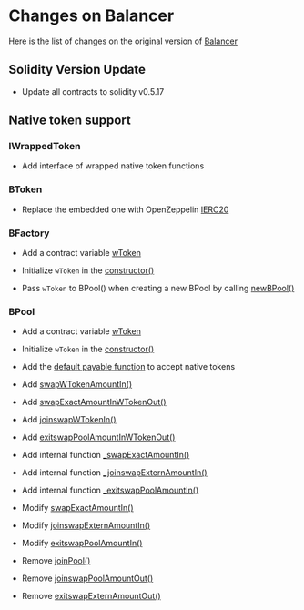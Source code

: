 # Changes on Balancer

Here is the list of changes on the original version of [Balancer](https://github.com/balancer-labs/balancer-core)

## Solidity Version Update

-   Update all contracts to solidity v0.5.17

## Native token support

### IWrappedToken

-   Add interface of wrapped native token functions

### BToken

-   Replace the embedded one with OpenZeppelin [IERC20](https://github.com/symblox/symblox-yield-farming/blob/76c40ceaac74f951acda2066ca6abfe71bde34cd/contracts/balancer/BToken.sol#L16)

### BFactory

-   Add a contract variable [wToken](https://github.com/symblox/symblox-yield-farming/blob/76c40ceaac74f951acda2066ca6abfe71bde34cd/contracts/balancer/BFactory.sol#L28)

-   Initialize `wToken` in the [constructor()](https://github.com/symblox/symblox-yield-farming/blob/76c40ceaac74f951acda2066ca6abfe71bde34cd/contracts/balancer/BFactory.sol#L32)

-   Pass `wToken` to BPool() when creating a new BPool by calling [newBPool()](https://github.com/symblox/symblox-yield-farming/blob/76c40ceaac74f951acda2066ca6abfe71bde34cd/contracts/balancer/BFactory.sol#L40)

### BPool

-   Add a contract variable [wToken](https://github.com/symblox/symblox-yield-farming/blob/76c40ceaac74f951acda2066ca6abfe71bde34cd/contracts/balancer/BPool.sol#L70)

-   Initialize `wToken` in the [constructor()](https://github.com/symblox/symblox-yield-farming/blob/76c40ceaac74f951acda2066ca6abfe71bde34cd/contracts/balancer/BPool.sol#L86)

-   Add the [default payable function](https://github.com/symblox/symblox-yield-farming/blob/76c40ceaac74f951acda2066ca6abfe71bde34cd/contracts/balancer/BPool.sol#L94) to accept native tokens

-   Add [swapWTokenAmountIn()](https://github.com/symblox/symblox-yield-farming/blob/76c40ceaac74f951acda2066ca6abfe71bde34cd/contracts/balancer/BPool.sol#L407)

-   Add [swapExactAmountInWTokenOut()](https://github.com/symblox/symblox-yield-farming/blob/76c40ceaac74f951acda2066ca6abfe71bde34cd/contracts/balancer/BPool.sol#L455)

-   Add [joinswapWTokenIn()](https://github.com/symblox/symblox-yield-farming/blob/76c40ceaac74f951acda2066ca6abfe71bde34cd/contracts/balancer/BPool.sol#L551)

-   Add [exitswapPoolAmountInWTokenOut()](https://github.com/symblox/symblox-yield-farming/blob/76c40ceaac74f951acda2066ca6abfe71bde34cd/contracts/balancer/BPool.sol#L633)

-   Add internal function [\_swapExactAmountIn()](https://github.com/symblox/symblox-yield-farming/blob/76c40ceaac74f951acda2066ca6abfe71bde34cd/contracts/balancer/BPool.sol#L724)

-   Add internal function [\_joinswapExternAmountIn()](https://github.com/symblox/symblox-yield-farming/blob/76c40ceaac74f951acda2066ca6abfe71bde34cd/contracts/balancer/BPool.sol#L788)

-   Add internal function [\_exitswapPoolAmountIn()](https://github.com/symblox/symblox-yield-farming/blob/76c40ceaac74f951acda2066ca6abfe71bde34cd/contracts/balancer/BPool.sol#L820)

-   Modify [swapExactAmountIn()](https://github.com/symblox/symblox-yield-farming/blob/76c40ceaac74f951acda2066ca6abfe71bde34cd/contracts/balancer/BPool.sol#L407)

-   Modify [joinswapExternAmountIn()](https://github.com/symblox/symblox-yield-farming/blob/76c40ceaac74f951acda2066ca6abfe71bde34cd/contracts/balancer/BPool.sol#L568)

-   Modify [exitswapPoolAmountIn()](https://github.com/symblox/symblox-yield-farming/blob/76c40ceaac74f951acda2066ca6abfe71bde34cd/contracts/balancer/BPool.sol#L619)

-   Remove [joinPool()](https://github.com/symblox/symblox-yield-farming/blob/76c40ceaac74f951acda2066ca6abfe71bde34cd/contracts/balancer/BPool.sol#L353)

-   Remove [joinswapPoolAmountOut()](https://github.com/symblox/symblox-yield-farming/blob/76c40ceaac74f951acda2066ca6abfe71bde34cd/contracts/balancer/BPool.sol#L581)

-   Remove [exitswapExternAmountOut()](https://github.com/symblox/symblox-yield-farming/blob/76c40ceaac74f951acda2066ca6abfe71bde34cd/contracts/balancer/BPool.sol#L646)
